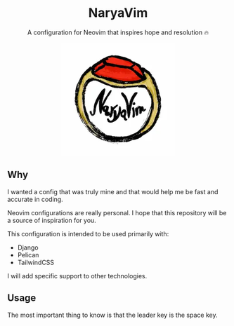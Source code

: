 <div align="center">
  <h1>NaryaVim</h1>
  <p>A configuration for Neovim that inspires hope and resolution 🔥</p>
</div>


<div align="center">
  <img src="img/logo.webp" align="center" alt="Logo" />
</div>

## Why

I wanted a config that was truly mine and that would help me be fast and accurate
in coding.

Neovim configurations are really personal. 
I hope that this repository will be a source of inspiration for you.

This configuration is intended to be used primarily with:

- Django
- Pelican
- TailwindCSS

I will add specific support to other technologies.

## Usage

The most important thing to know is that the leader key is the space key.

